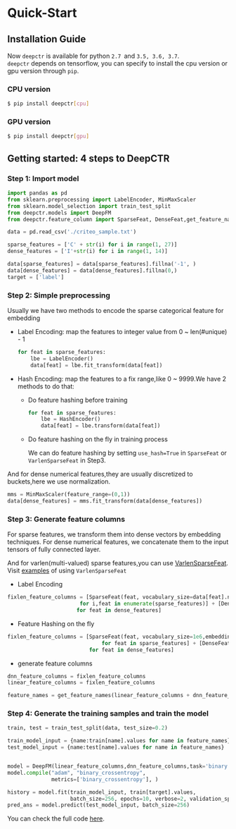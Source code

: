 # Quick-Start

## Installation Guide
Now `deepctr` is available for python `2.7 `and `3.5, 3.6, 3.7`.  
`deepctr` depends on tensorflow, you can specify to install the cpu version or gpu version through `pip`.

### CPU version

```bash
$ pip install deepctr[cpu]
```
### GPU version

```bash
$ pip install deepctr[gpu]
```
## Getting started: 4 steps to DeepCTR


### Step 1: Import model


```python
import pandas as pd
from sklearn.preprocessing import LabelEncoder, MinMaxScaler
from sklearn.model_selection import train_test_split
from deepctr.models import DeepFM
from deepctr.feature_column import SparseFeat, DenseFeat,get_feature_names

data = pd.read_csv('./criteo_sample.txt')

sparse_features = ['C' + str(i) for i in range(1, 27)]
dense_features = ['I'+str(i) for i in range(1, 14)]

data[sparse_features] = data[sparse_features].fillna('-1', )
data[dense_features] = data[dense_features].fillna(0,)
target = ['label']
```
    


### Step 2: Simple preprocessing


Usually we have two methods to encode the sparse categorical feature for embedding

- Label Encoding: map the features to integer value from 0 ~ len(#unique) - 1
  ```python
  for feat in sparse_features:
      lbe = LabelEncoder()
      data[feat] = lbe.fit_transform(data[feat])
  ```
- Hash Encoding: map the features to a fix range,like 0 ~ 9999.We have 2 methods to do that:
  - Do feature hashing before training
    ```python
    for feat in sparse_features:
        lbe = HashEncoder()
        data[feat] = lbe.transform(data[feat])
    ```
  - Do feature hashing on the fly in training process 

    We can do feature hashing by setting `use_hash=True` in `SparseFeat` or `VarlenSparseFeat` in Step3.


And for dense numerical features,they are usually  discretized to buckets,here we use normalization.

```python
mms = MinMaxScaler(feature_range=(0,1))
data[dense_features] = mms.fit_transform(data[dense_features])
```


### Step 3: Generate feature columns

For sparse features, we transform them into dense vectors by embedding techniques.
For dense numerical features, we concatenate them to the input tensors of fully connected layer. 

And for varlen(multi-valued) sparse features,you can use [VarlenSparseFeat](./Features.html#varlensparsefeat).  Visit [examples](./Examples.html#multi-value-input-movielens) of using `VarlenSparseFeat`

- Label Encoding
```python
fixlen_feature_columns = [SparseFeat(feat, vocabulary_size=data[feat].nunique(),embedding_dim=4)
                       for i,feat in enumerate(sparse_features)] + [DenseFeat(feat, 1,)
                      for feat in dense_features]

```
- Feature Hashing on the fly
```python
fixlen_feature_columns = [SparseFeat(feat, vocabulary_size=1e6,embedding_dim=4, use_hash=True, dtype='string')  # since the input is string
                              for feat in sparse_features] + [DenseFeat(feat, 1, )
                          for feat in dense_features]
```
- generate feature columns
```python
dnn_feature_columns = fixlen_feature_columns
linear_feature_columns = fixlen_feature_columns

feature_names = get_feature_names(linear_feature_columns + dnn_feature_columns)

```
### Step 4: Generate the training samples and train the model

```python
train, test = train_test_split(data, test_size=0.2)

train_model_input = {name:train[name].values for name in feature_names}
test_model_input = {name:test[name].values for name in feature_names}


model = DeepFM(linear_feature_columns,dnn_feature_columns,task='binary')
model.compile("adam", "binary_crossentropy",
              metrics=['binary_crossentropy'], )

history = model.fit(train_model_input, train[target].values,
                    batch_size=256, epochs=10, verbose=2, validation_split=0.2, )
pred_ans = model.predict(test_model_input, batch_size=256)

```
You can check the full code [here](./Examples.html#classification-criteo).








